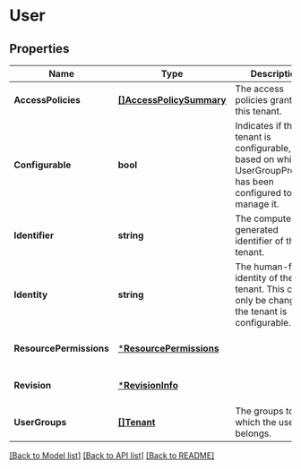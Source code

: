 # User

## Properties
Name | Type | Description | Notes
------------ | ------------- | ------------- | -------------
**AccessPolicies** | [**[]AccessPolicySummary**](AccessPolicySummary.md) | The access policies granted to this tenant. | [optional] [default to null]
**Configurable** | **bool** | Indicates if this tenant is configurable, based on which UserGroupProvider has been configured to manage it. | [optional] [default to null]
**Identifier** | **string** | The computer-generated identifier of the tenant. | [optional] [default to null]
**Identity** | **string** | The human-facing identity of the tenant. This can only be changed if the tenant is configurable. | [optional] [default to null]
**ResourcePermissions** | [***ResourcePermissions**](ResourcePermissions.md) |  | [optional] [default to null]
**Revision** | [***RevisionInfo**](RevisionInfo.md) |  | [optional] [default to null]
**UserGroups** | [**[]Tenant**](Tenant.md) | The groups to which the user belongs. | [optional] [default to null]

[[Back to Model list]](../README.md#documentation-for-models) [[Back to API list]](../README.md#documentation-for-api-endpoints) [[Back to README]](../README.md)

